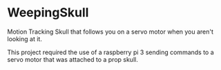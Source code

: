 # WeepingSkull
Motion Tracking Skull that follows you on a servo motor when you aren't looking at it.

This project required the use of a raspberry pi 3 sending commands to a servo motor that was attached to a prop skull.
